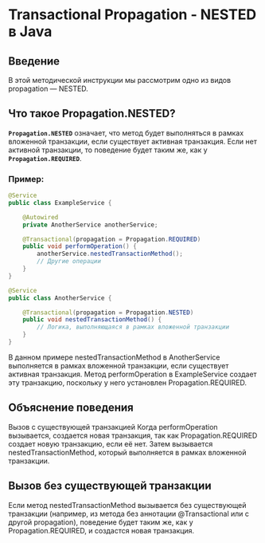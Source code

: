 # Transactional Propagation - NESTED в Java

## Введение

В этой методической инструкции мы рассмотрим одно из видов propagation — NESTED.

## Что такое Propagation.NESTED?

**`Propagation.NESTED`** означает, что метод будет выполняться в рамках вложенной транзакции, если существует активная транзакция. Если нет активной транзакции, то поведение будет таким же, как у **`Propagation.REQUIRED`**.

### Пример:

```java
@Service
public class ExampleService {

    @Autowired
    private AnotherService anotherService;

    @Transactional(propagation = Propagation.REQUIRED)
    public void performOperation() {
        anotherService.nestedTransactionMethod();
        // Другие операции
    }
}

@Service
public class AnotherService {

    @Transactional(propagation = Propagation.NESTED)
    public void nestedTransactionMethod() {
        // Логика, выполняющаяся в рамках вложенной транзакции
    }
}
```
В данном примере nestedTransactionMethod в AnotherService выполняется в рамках вложенной транзакции, если существует активная транзакция. Метод performOperation в ExampleService создает эту транзакцию, поскольку у него установлен Propagation.REQUIRED.

## Объяснение поведения
Вызов с существующей транзакцией
Когда performOperation вызывается, создается новая транзакция, так как Propagation.REQUIRED создает новую транзакцию, если её нет. Затем вызывается nestedTransactionMethod, который выполняется в рамках вложенной транзакции.

## Вызов без существующей транзакции
Если метод nestedTransactionMethod вызывается без существующей транзакции (например, из метода без аннотации @Transactional или с другой propagation), поведение будет таким же, как у Propagation.REQUIRED, и создастся новая транзакция.